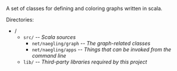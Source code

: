 A set of classes for defining and coloring graphs written in scala.

Directories:

- /
    + `src/` -- _Scala sources_
        * `net/naegling/graph` -- _The graph-related classes_
        * `net/naegling/apps` -- _Things that can be invoked from the command line_
    + `lib/` -- _Third-party libraries required by this project_
